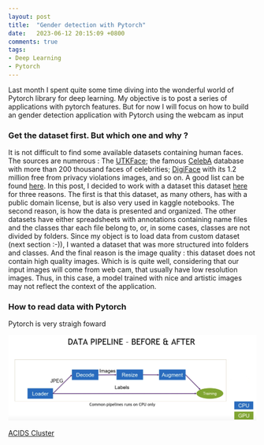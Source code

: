```yaml
---
layout: post
title:  "Gender detection with Pytorch"
date:   2023-06-12 20:15:09 +0800
comments: true
tags:
- Deep Learning
- Pytorch
---
```

Last month I spent quite some time diving into the wonderful world of Pytorch library for deep learning. My objective is to post a series of applications with pytorch features. But for now I will focus on how to build an gender detection application with Pytorch using the webcam as input

### Get the dataset first. But which one and why ?

It is not difficult to find some available datasets containing human faces. The sources are numerous : The [UTKFace](https://susanqq.github.io/UTKFace/); the famous [CelebA](https://mmlab.ie.cuhk.edu.hk/projects/CelebA.html) database with more than 200 thousand faces of celebrities; [DigiFace](https://github.com/microsoft/DigiFace1M) with its 1.2 million free from privacy violations images, and so on. A good list can be found [here](https://datagen.tech/blog/face-datasets/). In this post, I decided to work with a dataset this dataset [here](https://www.kaggle.com/datasets/ashwingupta3012/male-and-female-faces-dataset/data) for three reasons. The first is that this dataset, as many others, has  with a public domain license, but is also very used in kaggle notebooks. The second reason, is how the data is presented and organized.  The other datasets have either spreadsheets with annotations containing name files and the classes thar each file belong to, or, in some cases, classes are not divided by folders. Since my object is to load data from custom dataset (next section :-)), I wanted a dataset that was more structured into folders and classes. And the final reason is the image quality : this dataset does not contain high quality images. Which is is quite well, considering that our input images will come from web cam, that usually have low resolution images. Thus, in this case, a model trained with nice and artistic images may not reflect the context of the application. 

### How to read data with Pytorch

Pytorch is very straigh foward

<p align="center">
  <img src="/img/basic_dataloader_pipeline.png">
</p>

[ACIDS Cluster](https://arcwiki.rs.gsu.edu/en/dali/pytorch_basic_data_loader)

